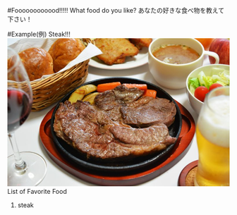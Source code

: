 #Foooooooooood!!!!!
What food do you like? あなたの好きな食べ物を教えて下さい！

#Example(例)
Steak!!!
![steak](0adpDSC_7409-.jpg)<br/>
List of Favorite Food
1. steak